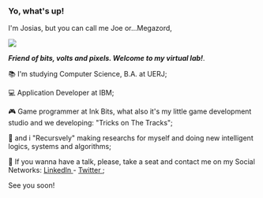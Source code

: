 ### Yo, what's up!

<!--
**megazordcarioca/megazordcarioca** is a ✨ _special_ ✨ repository because its `README.md` (this file) appears on your GitHub profile.

Here are some ideas to get you started:

- 🔭 I’m currently working on ...
- 🌱 I’m currently learning ...
- 👯 I’m looking to collaborate on ...
- 🤔 I’m looking for help with ...
- 💬 Ask me about ...
- 📫 How to reach me: ...
- 😄 Pronouns: ...
- ⚡ Fun fact: ...
-->
I'm Josias, but you can call me Joe or...Megazord,

![](https://media.giphy.com/media/udK21RQeWtaGQ/giphy.gif)

<i><b>Friend of bits, volts and pixels. Welcome to my virtual lab!</i></b>.

📚  I'm studying Computer Science, B.A. at UERJ;

💻  Application Developer at IBM;

🎮  Game programmer at Ink Bits, what also it's my little game development studio and we developing: "Tricks on The Tracks";

🔭  and i "Recursvely" making researchs for myself and doing new intelligent logics, systems and algorithms;

💬  If you wanna have a talk, please, take a seat and contact me on my Social Networks:
  <a href = "http://linkedin.com/in/megamd"> LinkedIn </a> - <a href= "https://twitter.com/megazordcarioca"> Twitter </a>;
  
  See you soon!
